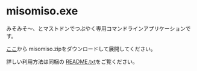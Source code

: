 # misomiso.exe

みそみそ〜、とマストドンでつぶやく専用コマンドラインアプリケーションです。

[ここ](https://github.com/mamemomonga/misomiso.exe/releases)から misomiso.zipをダウンロードして展開してください。

詳しい利用方法は同梱の [README.txt](./README.txt)をご覧ください。
